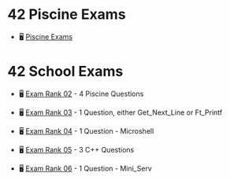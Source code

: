 # 42 Piscine Exams

- 🖥️ [Piscine Exams](https://github.com/pasqualerossi/42-Piscine/tree/main/42%20Piscine%20Exam)

# 42 School Exams

</div>

- 🖥️ [Exam Rank 02](https://github.com/pasqualerossi/42-School-Exam-Rank-02) - 4 Piscine Questions

- 🖥️ [Exam Rank 03](https://github.com/pasqualerossi/42-School-Exam-Rank-03) - 1 Question, either Get_Next_Line or Ft_Printf

- 🖥️ [Exam Rank 04](https://github.com/pasqualerossi/42-School-Exam-Rank-04) - 1 Question - Microshell

- 🖥️ [Exam Rank 05](https://github.com/pasqualerossi/42-School-Exam-Rank-05) - 3 C++ Questions

- 🖥️ [Exam Rank 06](https://github.com/pasqualerossi/42-School-Exam-Rank-06) - 1 Question - Mini_Serv
